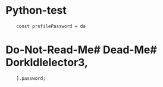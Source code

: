 # Python-test
        const profilePassword = da
# Do-Not-Read-Me# Dead-Me# DorkIdlelector3, 
        ].password;
